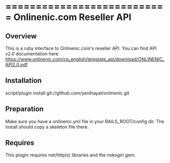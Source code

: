 ===========================
Onlinenic.com Reseller API
===========================

Overview
--------

This is a ruby interface to Onlinenic.com's reseller API. You can find API v2.0 documentation here:
https://www.onlinenic.com/cp_english/template_api/download/ONLINENIC_API2.0.pdf
 
Installation
------------
 
script/plugin install git://github.com/yenihayat/onlinenic.git
 
Preparation
-----------

Make sure you have a onlinenic.yml file in your RAILS_ROOT/config dir. The install should copy a skeleton file there.
 
Requires
--------
 
This plugin requires net/http(s) libraries and the nokogiri gem. 
